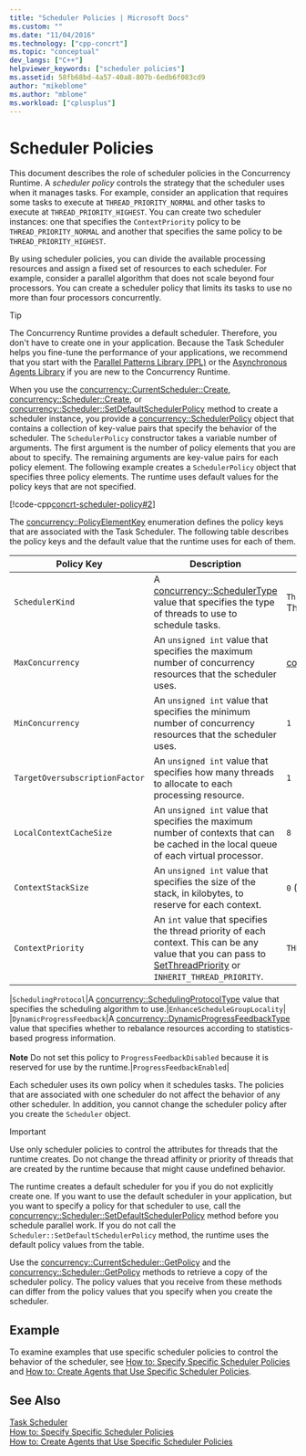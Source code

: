 ```yaml
---
title: "Scheduler Policies | Microsoft Docs"
ms.custom: ""
ms.date: "11/04/2016"
ms.technology: ["cpp-concrt"]
ms.topic: "conceptual"
dev_langs: ["C++"]
helpviewer_keywords: ["scheduler policies"]
ms.assetid: 58fb68bd-4a57-40a8-807b-6edb6f083cd9
author: "mikeblome"
ms.author: "mblome"
ms.workload: ["cplusplus"]
---
```

# Scheduler Policies
This document describes the role of scheduler policies in the Concurrency Runtime. A *scheduler policy* controls the strategy that the scheduler uses when it manages tasks. For example, consider an application that requires some tasks to execute at `THREAD_PRIORITY_NORMAL` and other tasks to execute at `THREAD_PRIORITY_HIGHEST`.  You can create two scheduler instances: one that specifies the `ContextPriority` policy to be `THREAD_PRIORITY_NORMAL` and another that specifies the same policy to be `THREAD_PRIORITY_HIGHEST`.  
  
 By using scheduler policies, you can divide the available processing resources and assign a fixed set of resources to each scheduler. For example, consider a parallel algorithm that does not scale beyond four processors. You can create a scheduler policy that limits its tasks to use no more than four processors concurrently.  
  
> [!TIP]
>  The Concurrency Runtime provides a default scheduler. Therefore, you don't have to create one in your application. Because the Task Scheduler helps you fine-tune the performance of your applications, we recommend that you start with the [Parallel Patterns Library (PPL)](../../parallel/concrt/parallel-patterns-library-ppl.md) or the [Asynchronous Agents Library](../../parallel/concrt/asynchronous-agents-library.md) if you are new to the Concurrency Runtime.  
  
 When you use the [concurrency::CurrentScheduler::Create](reference/currentscheduler-class.md#create), [concurrency::Scheduler::Create](reference/scheduler-class.md#create), or [concurrency::Scheduler::SetDefaultSchedulerPolicy](reference/scheduler-class.md#setdefaultschedulerpolicy) method to create a scheduler instance, you provide a [concurrency::SchedulerPolicy](../../parallel/concrt/reference/schedulerpolicy-class.md) object that contains a collection of key-value pairs that specify the behavior of the scheduler. The `SchedulerPolicy` constructor takes a variable number of arguments. The first argument is the number of policy elements that you are about to specify. The remaining arguments are key-value pairs for each policy element. The following example creates a `SchedulerPolicy` object that specifies three policy elements. The runtime uses default values for the policy keys that are not specified.  

  
 [!code-cpp[concrt-scheduler-policy#2](../../parallel/concrt/codesnippet/cpp/scheduler-policies_1.cpp)]  
  

 The [concurrency::PolicyElementKey](reference/concurrency-namespace-enums.md#policyelementkey) enumeration defines the policy keys that are associated with the Task Scheduler. The following table describes the policy keys and the default value that the runtime uses for each of them.  
  
|Policy Key|Description|Default Value|  
|----------------|-----------------|-------------------|  
|`SchedulerKind`|A [concurrency::SchedulerType](reference/concurrency-namespace-enums.md#schedulertype) value that specifies the type of threads to use to schedule tasks.|`ThreadScheduler` (use normal threads). This is the only valid value for this key.|  
|`MaxConcurrency`|An `unsigned int` value that specifies the maximum number of concurrency resources that the scheduler uses.|[concurrency::MaxExecutionResources](reference/concurrency-namespace-constants1.md#maxexecutionresources)|  
|`MinConcurrency`|An `unsigned int` value that specifies the minimum number of concurrency resources that the scheduler uses.|`1`|  
|`TargetOversubscriptionFactor`|An `unsigned int` value that specifies how many threads to allocate to each processing resource.|`1`|  
|`LocalContextCacheSize`|An `unsigned int` value that specifies the maximum number of contexts that can be cached in the local queue of each virtual processor.|`8`|  
|`ContextStackSize`|An `unsigned int` value that specifies the size of the stack, in kilobytes, to reserve for each context.|`0` (use the default stack size)|  
|`ContextPriority`|An `int` value that specifies the thread priority of each context. This can be any value that you can pass to [SetThreadPriority](http://msdn.microsoft.com/library/windows/desktop/ms686277) or `INHERIT_THREAD_PRIORITY`.|`THREAD_PRIORITY_NORMAL`|  

|`SchedulingProtocol`|A [concurrency::SchedulingProtocolType](reference/concurrency-namespace-enums.md#schedulingprotocoltype) value that specifies the scheduling algorithm to use.|`EnhanceScheduleGroupLocality`|  
|`DynamicProgressFeedback`|A [concurrency::DynamicProgressFeedbackType](reference/concurrency-namespace-enums.md#dynamicprogressfeedbacktype) value that specifies whether to rebalance resources according to statistics-based progress information.<br /><br /> **Note** Do not set this policy to `ProgressFeedbackDisabled` because it is reserved for use by the runtime.|`ProgressFeedbackEnabled`|  

  
 Each scheduler uses its own policy when it schedules tasks. The policies that are associated with one scheduler do not affect the behavior of any other scheduler. In addition, you cannot change the scheduler policy after you create the `Scheduler` object.  
  
> [!IMPORTANT]
>  Use only scheduler policies to control the attributes for threads that the runtime creates. Do not change the thread affinity or priority of threads that are created by the runtime because that might cause undefined behavior.  
  
 The runtime creates a default scheduler for you if you do not explicitly create one. If you want to use the default scheduler in your application, but you want to specify a policy for that scheduler to use, call the [concurrency::Scheduler::SetDefaultSchedulerPolicy](reference/scheduler-class.md#setdefaultschedulerpolicy) method before you schedule parallel work. If you do not call the `Scheduler::SetDefaultSchedulerPolicy` method, the runtime uses the default policy values from the table.  
  
 Use the [concurrency::CurrentScheduler::GetPolicy](reference/currentscheduler-class.md#getpolicy) and the [concurrency::Scheduler::GetPolicy](reference/scheduler-class.md#getpolicy) methods to retrieve a copy of the scheduler policy. The policy values that you receive from these methods can differ from the policy values that you specify when you create the scheduler.  
  
## Example  
 To examine examples that use specific scheduler policies to control the behavior of the scheduler, see [How to: Specify Specific Scheduler Policies](../../parallel/concrt/how-to-specify-specific-scheduler-policies.md) and [How to: Create Agents that Use Specific Scheduler Policies](../../parallel/concrt/how-to-create-agents-that-use-specific-scheduler-policies.md).  
  
## See Also  
 [Task Scheduler](../../parallel/concrt/task-scheduler-concurrency-runtime.md)   
 [How to: Specify Specific Scheduler Policies](../../parallel/concrt/how-to-specify-specific-scheduler-policies.md)   
 [How to: Create Agents that Use Specific Scheduler Policies](../../parallel/concrt/how-to-create-agents-that-use-specific-scheduler-policies.md)

